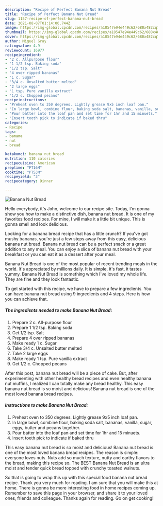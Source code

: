 ```yaml
---
description: "Recipe of Perfect Banana Nut Bread"
title: "Recipe of Perfect Banana Nut Bread"
slug: 1157-recipe-of-perfect-banana-nut-bread
date: 2021-08-07T01:14:00.744Z
image: https://img-global.cpcdn.com/recipes/a10547e94e449c62/680x482cq70/banana-nut-bread-recipe-main-photo.jpg
thumbnail: https://img-global.cpcdn.com/recipes/a10547e94e449c62/680x482cq70/banana-nut-bread-recipe-main-photo.jpg
cover: https://img-global.cpcdn.com/recipes/a10547e94e449c62/680x482cq70/banana-nut-bread-recipe-main-photo.jpg
author: Miguel Gray
ratingvalue: 4.9
reviewcount: 16977
recipeingredient:
- "2 c. Allpurpose flour"
- "1 1/2 tsp. Baking soda"
- "1/2 tsp. Salt"
- "4 over ripped bananas"
- "1 c. Sugar"
- "3/4 c. Unsalted butter melted"
- "2 large eggs"
- "1 tsp. Pure vanilla extract"
- "1/2 c. Chopped pecans"
recipeinstructions:
- "Preheat oven to 350 degrees. Lightly grease 9x5 inch loaf pan."
- "In large bowl, combine flour, baking soda salt, bananas, vanilla, sugar, eggs, butter and pecans together."
- "Pour batter into the loaf pan and set time for 1hr and 15 minuets."
- "Insert tooth pick to indicate if baked thru"
categories:
- Recipe
tags:
- banana
- nut
- bread

katakunci: banana nut bread 
nutrition: 110 calories
recipecuisine: American
preptime: "PT16M"
cooktime: "PT53M"
recipeyield: "3"
recipecategory: Dinner

---
```



![Banana Nut Bread](https://img-global.cpcdn.com/recipes/a10547e94e449c62/680x482cq70/banana-nut-bread-recipe-main-photo.jpg)

Hello everybody, it's John, welcome to our recipe site. Today, I'm gonna show you how to make a distinctive dish, banana nut bread. It is one of my favorites food recipes. For mine, I will make it a little bit unique. This is gonna smell and look delicious.

Looking for a banana bread recipe that has a little crunch? If you&#39;ve got mushy bananas, you&#39;re just a few steps away from this easy, delicious banana nut bread. Banana nut bread can be a perfect snack or a great addition to any meal. You can enjoy a slice of banana nut bread with your breakfast or you can eat it as a dessert after your meal.

Banana Nut Bread is one of the most popular of recent trending meals in the world. It's appreciated by millions daily. It is simple, it's fast, it tastes yummy. Banana Nut Bread is something which I've loved my whole life. They are fine and they look fantastic.


To get started with this recipe, we have to prepare a few ingredients. You can have banana nut bread using 9 ingredients and 4 steps. Here is how you can achieve that.

<!--inarticleads1-->

##### The ingredients needed to make Banana Nut Bread:

1. Prepare 2 c. All-purpose flour
1. Prepare 1 1/2 tsp. Baking soda
1. Get 1/2 tsp. Salt
1. Prepare 4 over ripped bananas
1. Make ready 1 c. Sugar
1. Take 3/4 c. Unsalted butter melted
1. Take 2 large eggs
1. Make ready 1 tsp. Pure vanilla extract
1. Get 1/2 c. Chopped pecans


After this post, banana nut bread will be a piece of cake. But, after experimenting with other healthy bread recipes and even healthy banana nut muffins, I realized I can totally make any bread healthy. This easy banana nut bread is so moist and delicious! Banana nut bread is one of the most loved banana bread recipes. 

<!--inarticleads2-->

##### Instructions to make Banana Nut Bread:

1. Preheat oven to 350 degrees. Lightly grease 9x5 inch loaf pan.
1. In large bowl, combine flour, baking soda salt, bananas, vanilla, sugar, eggs, butter and pecans together.
1. Pour batter into the loaf pan and set time for 1hr and 15 minuets.
1. Insert tooth pick to indicate if baked thru


This easy banana nut bread is so moist and delicious! Banana nut bread is one of the most loved banana bread recipes. The reason is simple: everyone loves nuts. Nuts add so much texture, nutty and earthy flavors to the bread, making this recipe so. The BEST Banana Nut Bread is an ultra moist and tender quick bread topped with crunchy toasted walnuts. 

So that is going to wrap this up with this special food banana nut bread recipe. Thank you very much for reading. I am sure that you will make this at home. There is gonna be more interesting food in home recipes coming up. Remember to save this page in your browser, and share it to your loved ones, friends and colleague. Thanks again for reading. Go on get cooking!
